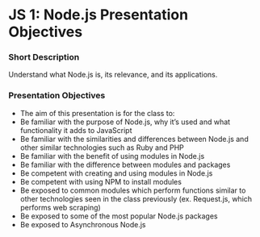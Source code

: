 # JS 1: Node.js Presentation Objectives

### Short Description
Understand what Node.js is, its relevance,  and its applications. 

### Presentation Objectives

  * The aim of this presentation is for the class to: 
  * Be familiar with the purpose of Node.js, why it’s used and what functionality it adds to JavaScript 
  * Be familiar with the similarities and differences between Node.js and other similar technologies such as Ruby and PHP 
  * Be familiar with the benefit of using modules in Node.js 
  * Be familiar with the difference between modules and packages 
  * Be competent with creating and using modules in Node.js 
  * Be competent with using NPM to install modules
  * Be exposed to common modules which perform functions similar to other technologies seen in the class previously (ex. Request.js, which performs web scraping) 
  * Be exposed to some of the most popular Node.js packages 
  * Be exposed to Asynchronous Node.js 

